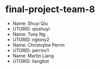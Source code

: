  <h1> final-project-team-8 </h1>

 - Name: Shuyi Qiu
 - UTORID: qiushuyi
 - Name: Tony Ng
 - UTORID: ngtony2
 - Name: Christophe Perrin
 - UTORID: perrinc1
 - Name: Martin Liang
 - UTORID: liangbot
